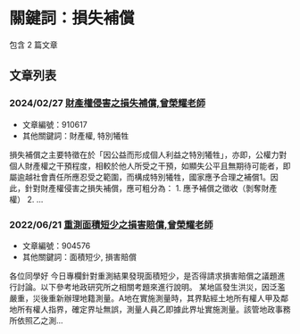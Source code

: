 # 關鍵詞：損失補償

包含 2 篇文章

## 文章列表

### 2024/02/27 [財產權侵害之損失補償,曾榮耀老師](../../articles/910617_%E8%B2%A1%E7%94%A2%E6%AC%8A%E4%BE%B5%E5%AE%B3%E4%B9%8B%E6%90%8D%E5%A4%B1%E8%A3%9C%E5%84%9F%2C%E6%9B%BE%E6%A6%AE%E8%80%80%E8%80%81%E5%B8%AB.md)
- 文章編號：910617
- 其他關鍵詞：財產權, 特別犧牲

損失補償之主要特徵在於「因公益而形成個人利益之特別犧牲」，亦即，公權力對個人財產權之干預程度，相較於他人所受之干預，如顯失公平且無期待可能者，即屬逾越社會責任所應忍受之範圍，而構成特別犧牲，國家應予合理之補償1。因此，針對財產權侵害之損失補償，應可粗分為： 1. 應予補償之徵收（剝奪財產權） 2. ...

### 2022/06/21 [重測面積短少之損害賠償,曾榮耀老師](../../articles/904576_%E9%87%8D%E6%B8%AC%E9%9D%A2%E7%A9%8D%E7%9F%AD%E5%B0%91%E4%B9%8B%E6%90%8D%E5%AE%B3%E8%B3%A0%E5%84%9F%2C%E6%9B%BE%E6%A6%AE%E8%80%80%E8%80%81%E5%B8%AB.md)
- 文章編號：904576
- 其他關鍵詞：面積短少, 損害賠償

各位同學好 今日專欄針對重測結果發現面積短少，是否得請求損害賠償之議題進行討論。以下參考地政研究所之相關考題來進行說明。 某地區發生洪災，因泛濫嚴重，災後重新辦理地籍測量。A地在實施測量時，其界點經土地所有權人甲及鄰地所有權人指界，確定界址無誤，測量人員乙即據此界址實施測量。該管地政事務所依照乙之測...
